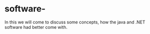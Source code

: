 # software-
In this we will come to discuss some concepts, how the java and .NET software had better come with.
